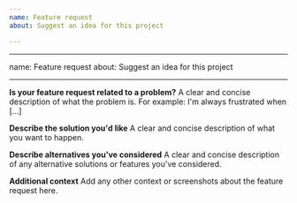 ```yaml
---
name: Feature request
about: Suggest an idea for this project

---
```


---
name: Feature request
about: Suggest an idea for this project

---

**Is your feature request related to a problem?**
A clear and concise description of what the problem is.
For example: I'm always frustrated when [...]

**Describe the solution you'd like**
A clear and concise description of what you want to happen.

**Describe alternatives you've considered**
A clear and concise description of any alternative solutions or features you've considered.

**Additional context**
Add any other context or screenshots about the feature request here.
